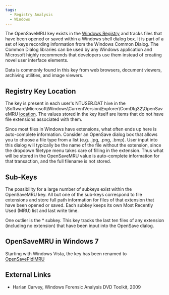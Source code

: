 ```yaml
---
tags:
  - Registry Analysis
  - Windows
---
```

The OpenSaveMRU key exists in the [Windows Registry](windows_registry.md) and
tracks files that have been opened or saved within a Windows shell dialog box.
It is part of a set of keys recording information from the Windows Common
Dialog. The Common Dialog libraries can be used by any Windows application and
Microsoft highly recommends that developers use them instead of creating novel
user interface elements.

Data is commonly found in this key from web browsers, document viewers,
archiving utilities, and image viewers.

## Registry Key Location

The key is present in each user's NTUSER.DAT hive in the
\Software\Microsoft\Windows\CurrentVersion\Explorer\ComDIg32\OpenSaveMRU
[location](list_of_windows_mru_locations.md). The values stored
in the key itself are items that do not have file extensions associated
with them.

Since most files in Windows have extensions, what often ends up here is
auto-complete information. Consider an OpenSave dialog box that allows
you to choose a file type from a list (e.g. .jpg, .png, .bmp). User
input into this dialog will typically be the name of the file without
the extension, since the dropdown filetype menu takes care of filling in
the extension. Thus what will be stored in the OpenSaveMRU value is
auto-complete information for that transaction, and the full filename is
not stored.

## Sub-Keys

The possibility for a large number of subkeys exist within the
OpenSaveMRU key. All but one of the sub-keys correspond to file
extensions and store full path information for files of that extension
that have been opened or saved. Each subkey keeps its own Most Recently
Used (MRU) list and last write time.

One outlier is the \* subkey. This key tracks the last ten files of any
extension (including no extension) that have been input into the
OpenSave dialog.

## OpenSaveMRU in Windows 7

Starting with Windows Vista, the key has been renamed to
[OpenSavePidlMRU](opensavepidlmru.md)

## External Links

* Harlan Carvey, Windows Forensic Analysis DVD Toolkit, 2009
